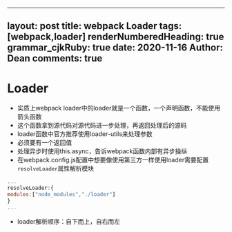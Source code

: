 <!--
 * @Author: swatch17
 * @Date: 2020-11-16 22:52:48
 * @LastEditTime: 2020-11-17 10:45:49
-->
---
layout: post
title: webpack Loader
tags: [webpack,loader]
renderNumberedHeading: true
grammar_cjkRuby: true
date: 2020-11-16
Author: Dean
comments: true
---
# Loader
 - 实质上webpack loader中的loader就是一个函数，一个声明函数，不能使用箭头函数
 - 这个函数拿到源代码对源代码进一步处理，再返回处理后的源码
 - loader函数中官方推荐使用loader-utils来处理参数
 - 必须要有一个返回值
 - 处理异步时使用this.async，告诉webpack函数内部有异步操纵
 - 在webpack.config.js配置中想要像使用第三方一样使用loader需要配置`resolveLoader`属性解析模块
   

``` javascript
...
resolveLoader:{
modules:["node_modules","./loader"]
}
...
```
- loader解析顺序：自下而上，自右而左
